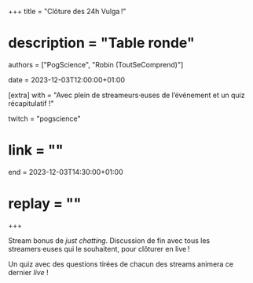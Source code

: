 +++
title = "Clôture des 24h Vulga !"
# description = "Table ronde"
authors = ["PogScience", "Robin (ToutSeComprend)"]

date = 2023-12-03T12:00:00+01:00

[extra]
with = "Avec plein de streameurs·euses de l’événement et un quiz récapitulatif !"

twitch = "pogscience"
# link = ""

end = 2023-12-03T14:30:00+01:00

# replay = ""
+++

Stream bonus de _just chatting_. Discussion de fin avec tous les streamers·euses qui le souhaitent, pour
clôturer en live !

Un quiz avec des questions tirées de chacun des streams animera ce dernier _live_ !
